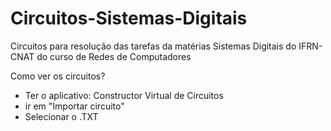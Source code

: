 # Circuitos-Sistemas-Digitais
Circuitos para resolução das tarefas da matérias Sistemas Digitais do IFRN-CNAT do curso de Redes de Computadores 

Como ver os circuitos?
- Ter o aplicativo: Constructor Virtual de Circuitos
- ir em "Importar circuito"
- Selecionar o .TXT
